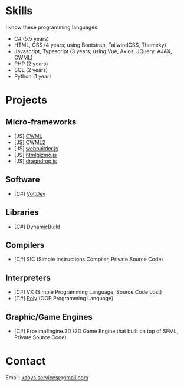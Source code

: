 # Skills

I know these programming languages:
* C# (5.5 years)
* HTML, CSS (4 years; using Bootstrap, TailwindCSS, Themeky) 
* Javascript, Typescript (3 years; using Vue, Axios, JQuery, AJAX, CWML) 
* PHP (2 years) 
* SQL (2 years) 
* Python (1 year)

# Projects

## Micro-frameworks
* [JS] [CWML](https://github.com/qrai/CWML) 
* [JS] [CWML2](https://github.com/qrai/CWML2) 
* [JS] [webbuilder.js](https://github.com/qrai/webbuilder.js) 
* [JS] [htmlgizmo.js](https://github.com/qrai/htmlgizmo.js)
* [JS] [dragndrop.js](https://github.com/qrai/dragndrop.js)
## Software
* [C#] [VoltDev](https://github.com/qrai/VoltDev)
## Libraries
* [C#] [DynamicBuild](https://github.com/Bytell-Company/DynamicBuild)
## Compilers
* [C#] SIC (Simple Instructions Compiler, Private Source Code) 
## Interpreters
* [C#] VX (Simple Programming Language, Source Code Lost)
* [C#] [Poly](https://github.com/Poly-Language/Poly) (OOP Programming Language) 
## Graphic/Game Engines
* [C#] ProximaEngine.2D (2D Game Engine that built on top of SFML, Private Source Code)

# Contact
Email: kabys.services@gmail.com
